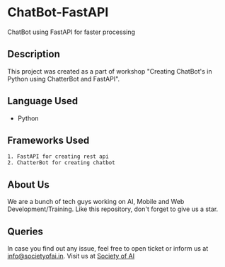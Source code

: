 # ChatBot-FastAPI
ChatBot using FastAPI for faster processing

## Description
This project was created as a part of workshop "Creating ChatBot's in Python using ChatterBot and FastAPI".

## Language Used 
- Python

## Frameworks Used
```
1. FastAPI for creating rest api
2. ChatterBot for creating chatbot
```

## About Us
We are a bunch of tech guys working on AI, Mobile and Web Development/Training. Like this repository, don't forget to give us a star. 

## Queries
In case you find out any issue, feel free to open ticket or inform us at info@societyofai.in. Visit us at [Society of AI](https://societyofai.in/)
